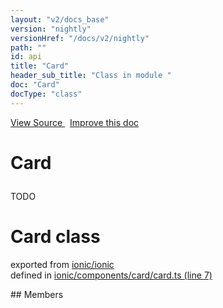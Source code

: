 ```yaml
---
layout: "v2/docs_base"
version: "nightly"
versionHref: "/docs/v2/nightly"
path: ""
id: api
title: "Card"
header_sub_title: "Class in module "
doc: "Card"
docType: "class"
---
```



<div class="improve-docs">
  <a href='http://github.com/driftyco/ionic2/tree/master/ionic/components/card/card.ts#L6'>
    View Source
  </a>
  &nbsp;
  <a href='http://github.com/driftyco/ionic2/edit/master/ionic/components/card/card.ts#L6'>
    Improve this doc
  </a>
</div>




<h1 class="api-title">

  Card



</h1>





<p>TODO</p>


<h1 class="class export">Card <span class="type">class</span></h1>
<p class="module">exported from <a href='undefined'>ionic/ionic</a><br/>
defined in <a href="https://github.com/driftyco/ionic2/tree/master/ionic/components/card/card.ts#L7-L24">ionic/components/card/card.ts (line 7)</a>
</p>
## Members

